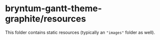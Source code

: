 # bryntum-gantt-theme-graphite/resources

This folder contains static resources (typically an `"images"` folder as well).

